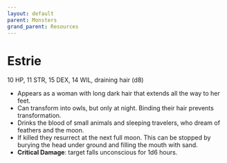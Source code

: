 ```yaml
---
layout: default
parent: Monsters
grand_parent: Resources
---
```


# Estrie

10 HP, 11 STR, 15 DEX, 14 WIL, draining hair (d8)

- Appears as a woman with long dark hair that extends all the way to her feet.
- Can transform into owls, but only at night. Binding their hair prevents transformation. 
- Drinks the blood of small animals and sleeping travelers, who dream of feathers and the moon.
- If killed they resurrect at the next full moon. This can be stopped by burying the head under ground and filling the mouth with sand.
- **Critical Damage**: target falls unconscious for 1d6 hours.
